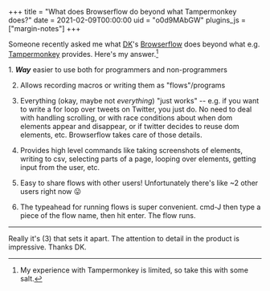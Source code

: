 +++
title = "What does Browserflow do beyond what Tampermonkey does?"
date = 2021-02-09T00:00:00
uid = "o0d9MAbGW"
plugins_js = ["margin-notes"]
+++

Someone recently asked me what [DK](https://dkthehuman.com/)'s [Browserflow](http://browserflow.app/) does beyond what e.g. [Tampermonkey](https://www.tampermonkey.net/) provides. Here's my answer.[^1]

[^1]: My experience with Tampermonkey is limited, so take this with some salt.

1. _**Way**_ easier to use both for programmers and non-programmers

2. Allows recording macros or writing them as "flows"/programs

3. Everything (okay, maybe not _everything_) "just works" -- e.g. if you want to write a for loop over tweets on Twitter, you just do. No need to deal with handling scrolling, or with race conditions about when dom elements appear and disappear, or if twitter decides to reuse dom elements, etc. Browserflow takes care of those details.

4. Provides high level commands like taking screenshots of elements, writing to csv, selecting parts of a page, looping over elements, getting input from the user, etc.

5. Easy to share flows with other users! Unfortunately there's like ~2 other users right now 😛 

6. The typeahead for running flows is super convenient. cmd-J then type a piece of the flow name, then hit enter. The flow runs.

---

Really it's (3) that sets it apart. The attention to detail in the product is impressive. Thanks DK.
